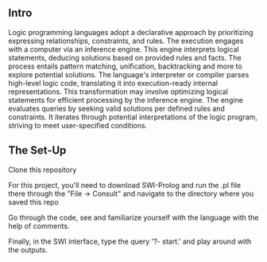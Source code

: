 ## Intro

Logic programming languages adopt a declarative approach by prioritizing expressing relationships, constraints, and rules. The execution engages with a computer via an inference engine. This engine interprets logical statements, deducing solutions based on provided rules and facts. The process entails pattern matching, unification, backtracking and more to explore potential solutions. 
The language's interpreter or compiler parses high-level logic code, translating it into execution-ready internal representations. This transformation may involve optimizing logical statements for efficient processing by the inference engine.
The engine evaluates queries by seeking valid solutions per defined rules and constraints. It iterates through potential interpretations of the logic program, striving to meet user-specified conditions.

## The Set-Up

Clone this repository

For this project, you'll need to download SWI-Prolog and run the .pl file there through the "File -> Consult" and navigate to the directory where you saved this repo 

Go through the code, see and familiarize yourself with the language with the help of comments.

Finally, in the SWI interface, type the query '?- start.' and play around with the outputs.

